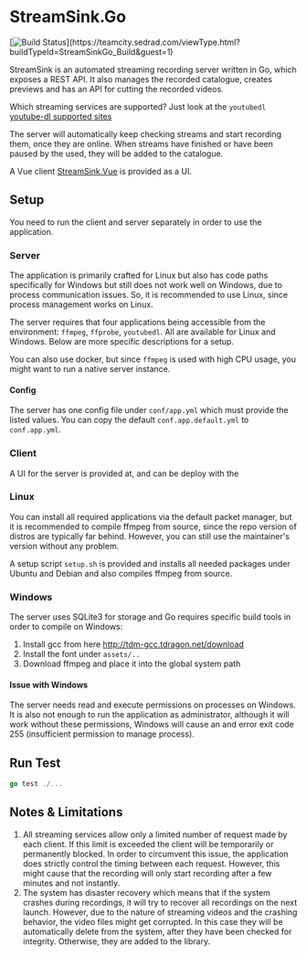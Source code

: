 ﻿# StreamSink.Go

 [![Build Status](https://teamcity.sedrad.com/app/rest/builds/buildType:(id:StreamSinkGo_Build)/statusIcon)](https://teamcity.sedrad.com/viewType.html?buildTypeId=StreamSinkGo_Build&guest=1)

StreamSink is an automated streaming recording server written in Go, which exposes a REST API.
It also manages the recorded catalogue, creates previews and has an API for cutting the recorded videos.

Which streaming services are supported? Just look at the `youtubedl` [youtube-dl supported sites](https://ytdl-org.github.io/youtube-dl/supportedsites.html)

The server will automatically keep checking streams and start recording them, once
they are online. When streams have finished or have been paused by the used, they will be added to the catalogue.

A Vue client [StreamSink.Vue](https://github.com/srad/StreamSink.Vue) is provided as a UI.

## Setup

You need to run the client and server separately in order to use the application.

### Server

The application is primarily crafted for Linux but also has code paths specifically for Windows but still does not work well on Windows,
due to process communication issues.
So, it is recommended to use Linux, since process management works on Linux.

The server requires that four applications being accessible from the environment: `ffmpeg`, `ffprobe`, `youtubedl`.
All are available for Linux and Windows. Below are more specific descriptions for a setup.

You can also use docker, but since `ffmpeg` is used with high CPU usage, you might want to run a native server instance.

#### Config

The server has one config file under `conf/app.yml` which must provide
the listed values. You can copy the default `conf.app.default.yml` to `conf.app.yml`.

### Client

A UI for the server is provided at, and can be deploy with the

### Linux

You can install all required applications via the default packet manager, but it is recommended to compile ffmpeg from source, since the
repo version of distros are typically far behind. However, you can still use the maintainer's version without any problem.

A setup script `setup.sh` is provided and installs all needed packages under Ubuntu and Debian and also compiles
ffmpeg from source.

### Windows

The server uses SQLite3 for storage and Go requires specific build tools in order to compile on Windows:

1. Install gcc from here http://tdm-gcc.tdragon.net/download
2. Install the font under `assets/..`
3. Download ffmpeg and place it into the global system path

#### Issue with Windows

The server needs read and execute permissions on processes on Windows.
It is also not enough to run the application as administrator, although
it will work without these permissions, Windows will cause an and error
exit code 255 (insufficient permission to manage process).

## Run Test

```go
go test ./...
```

## Notes & Limitations

1. All streaming services allow only a limited number of request made by each client.
If this limit is exceeded the client will be temporarily or permanently blocked.
In order to circumvent this issue, the application does strictly control the 
timing between each request. However, this might cause that the recording will only start
recording after a few minutes and not instantly.
2. The system has disaster recovery which means that if the system crashes during recordings,
it will try to recover all recordings on the next launch. However, due to the nature of
streaming videos and the crashing behavior, the video files might get corrupted.
In this case they will be automatically delete from the system, after they have been
checked for integrity. Otherwise, they are added to the library.
